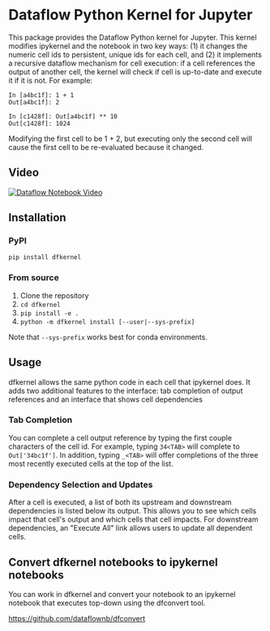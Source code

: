 # Dataflow Python Kernel for Jupyter

This package provides the Dataflow Python kernel for Jupyter. This kernel modifies ipykernel and the notebook in two key ways: (1) it changes the numeric cell ids to persistent, unique ids for each cell, and (2) it implements a recursive dataflow mechanism for cell execution: if a cell references the output of another cell, the kernel will check if cell is up-to-date and execute it if it is not. For example:

```
In [a4bc1f]: 1 + 1
Out[a4bc1f]: 2

In [c1428f]: Out[a4bc1f] ** 10
Out[c1428f]: 1024
```

Modifying the first cell to be 1 + 2, but executing only the second cell will cause the first cell to be re-evaluated because it changed.

## Video

[![Dataflow Notebook Video](http://img.youtube.com/vi/lAfywCbp7qU/0.jpg)](http://www.youtube.com/watch?v=lAfywCbp7qU)

## Installation

### PyPI

`pip install dfkernel`

### From source

1. Clone the repository
2. `cd dfkernel`
3. `pip install -e .`
4. `python -m dfkernel install [--user|--sys-prefix]`

Note that `--sys-prefix` works best for conda environments.

## Usage

dfkernel allows the same python code in each cell that ipykernel does. It adds two additional features to the interface: tab completion of output references and an interface that shows cell dependencies

### Tab Completion

You can complete a cell output reference by typing the first couple characters of the cell id. For example, typing `34<TAB>` will complete to `Out['34bc1f']`. In addition, typing `_<TAB>` will offer completions of the three most recently executed cells at the top of the list.

### Dependency Selection and Updates

After a cell is executed, a list of both its upstream and downstream dependencies is listed below its output. This allows you to see  which cells impact that cell's output and which cells that cell impacts. For downstream dependencies, an "Execute All" link allows users to update all dependent cells.

## Convert dfkernel notebooks to ipykernel notebooks

You can work in dfkernel and convert your notebook to an ipykernel notebook that executes top-down using the dfconvert tool.

https://github.com/dataflownb/dfconvert
